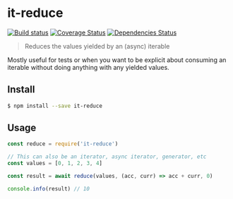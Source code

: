 # it-reduce

[![Build status](https://travis-ci.org/achingbrain/it.svg?branch=master)](https://travis-ci.org/achingbrain/it?branch=master) [![Coverage Status](https://coveralls.io/repos/github/achingbrain/it/badge.svg?branch=master)](https://coveralls.io/github/achingbrain/it?branch=master) [![Dependencies Status](https://david-dm.org/achingbrain/it/status.svg?path=packages/it-reduce)](https://david-dm.org/achingbrain/it?path=packages/it-reduce)

> Reduces the values yielded by an (async) iterable

Mostly useful for tests or when you want to be explicit about consuming an iterable without doing anything with any yielded values.

## Install

```sh
$ npm install --save it-reduce
```

## Usage

```javascript
const reduce = require('it-reduce')

// This can also be an iterator, async iterator, generator, etc
const values = [0, 1, 2, 3, 4]

const result = await reduce(values, (acc, curr) => acc + curr, 0)

console.info(result) // 10
```
